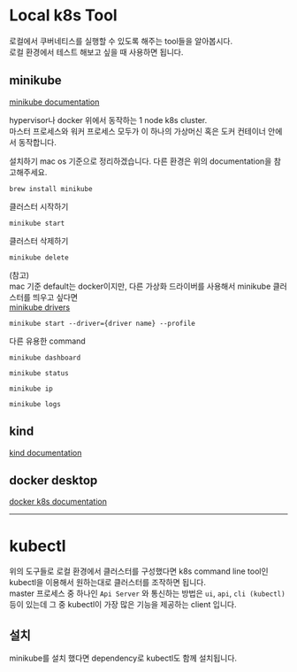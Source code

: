 Local k8s Tool
==============
로컬에서 쿠버네티스를 실행할 수 있도록 해주는 tool들을 알아봅시다.  
로컬 환경에서 테스트 해보고 싶을 때 사용하면 됩니다.


minikube
--------
[minikube documentation](https://minikube.sigs.k8s.io/docs/start/)

hypervisor나 docker 위에서 동작하는 1 node k8s cluster.  
마스터 프로세스와 워커 프로세스 모두가 이 하나의 가상머신 혹은 도커 컨테이너 안에서 동작합니다. 

설치하기
mac os 기준으로 정리하겠습니다. 다른 환경은 위의 documentation을 참고해주세요.
```
brew install minikube
```

클러스터 시작하기
```
minikube start
```

클러스터 삭제하기
```
minikube delete
```

(참고)  
mac 기준 default는 docker이지만, 다른 가상화 드라이버를 사용해서 minikube 클러스터를 띄우고 싶다면  
[minikube drivers](https://minikube.sigs.k8s.io/docs/drivers/)
```
minikube start --driver={driver name} --profile
```

다른 유용한 command
```
minikube dashboard

minikube status

minikube ip

minikube logs
```

kind
----
[kind documentation](https://kind.sigs.k8s.io/)

docker desktop
--------------
[docker k8s documentation](https://docs.docker.com/desktop/kubernetes/)

--------------

# kubectl
위의 도구들로 로컬 환경에서 클러스터를 구성했다면 k8s command line tool인 kubectl을 이용해서 원하는대로 클러스터를 조작하면 됩니다.  
master 프로세스 중 하나인 `Api Server` 와 통신하는 방법은 `ui`, `api`, `cli (kubectl)` 등이 있는데 그 중 kubectl이 가장 많은 기능을 제공하는 client 입니다.

설치
---
minikube를 설치 했다면 dependency로 kubectl도 함께 설치됩니다.


